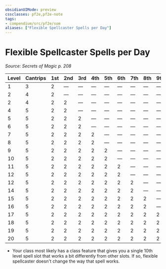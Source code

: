 ```yaml
---
obsidianUIMode: preview
cssclasses: pf2e,pf2e-note
tags:
- compendium/src/pf2e/som
aliases: ["Flexible Spellcaster Spells per Day"]
---
```

# Flexible Spellcaster Spells per Day  
*Source: Secrets of Magic p. 208*  

| Level | Cantrips | 1st | 2nd | 3rd | 4th | 5th | 6th | 7th | 8th | 9th | 10th | Collection |
|-------|----------|-----|-----|-----|-----|-----|-----|-----|-----|-----|------|------------|
| 1 | 3 | 2 | — | — | — | — | — | — | — | — | — | 2 |
| 2 | 4 | 2 | — | — | — | — | — | — | — | — | — | 2 |
| 2 | 4 | 2 | 2 | — | — | — | — | — | — | — | — | 4 |
| 4 | 5 | 2 | 2 | — | — | — | — | — | — | — | — | 4 |
| 5 | 5 | 2 | 2 | 2 | — | — | — | — | — | — | — | 6 |
| 6 | 5 | 2 | 2 | 2 | — | — | — | — | — | — | — | 6 |
| 7 | 5 | 2 | 2 | 2 | 2 | — | — | — | — | — | — | 8 |
| 8 | 5 | 2 | 2 | 2 | 2 | — | — | — | — | — | — | 8 |
| 9 | 5 | 2 | 2 | 2 | 2 | 2 | — | — | — | — | — | 10 |
| 10 | 5 | 2 | 2 | 2 | 2 | 2 | — | — | — | — | — | 10 |
| 11 | 5 | 2 | 2 | 2 | 2 | 2 | 2 | — | — | — | — | 12 |
| 12 | 5 | 2 | 2 | 2 | 2 | 2 | 2 | — | — | — | — | 12 |
| 12 | 5 | 2 | 2 | 2 | 2 | 2 | 2 | 2 | — | — | — | 14 |
| 14 | 5 | 2 | 2 | 2 | 2 | 2 | 2 | 2 | — | — | — | 14 |
| 15 | 5 | 2 | 2 | 2 | 2 | 2 | 2 | 2 | 2 | — | — | 16 |
| 16 | 5 | 2 | 2 | 2 | 2 | 2 | 2 | 2 | 2 | — | — | 16 |
| 17 | 5 | 2 | 2 | 2 | 2 | 2 | 2 | 2 | 2 | 2 | — | 18 |
| 18 | 5 | 2 | 2 | 2 | 2 | 2 | 2 | 2 | 2 | 2 | — | 18 |
| 19 | 5 | 2 | 2 | 2 | 2 | 2 | 2 | 2 | 2 | 2 | * | 18 |
| 20 | 5 | 2 | 2 | 2 | 2 | 2 | 2 | 2 | 2 | 2 | * | 18 |

* Your class most likely has a class feature that gives you a single 10th level spell slot that works a bit differently from other slots. If so, flexible spellcaster doesn't change the way that spell works.